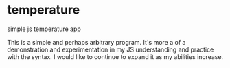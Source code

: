 # temperature
simple js temperature app

This is a simple and perhaps arbitrary program. It's more a of a demonstration and experimentation in my JS 
understanding and practice with the syntax.  I would like to continue to expand it as my abilities increase. 
